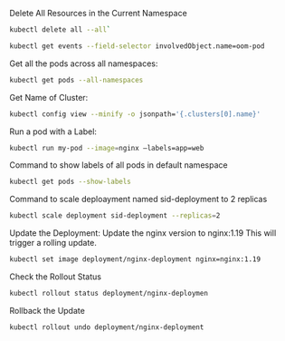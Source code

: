 Delete All Resources in the Current Namespace
```bash 
kubectl delete all --all`
```

```bash 
kubectl get events --field-selector involvedObject.name=oom-pod
```

Get all the pods across all namespaces:
```bash 
kubectl get pods --all-namespaces
```

Get Name of Cluster:
```bash 
kubectl config view --minify -o jsonpath='{.clusters[0].name}'
```

Run a pod with a Label:
```bash
kubectl run my-pod --image=nginx –labels=app=web
```

Command to show labels of all pods in default namespace
```bash
kubectl get pods --show-labels
```

Command to scale deploayment named sid-deployment to 2 replicas
```bash
kubectl scale deployment sid-deployment --replicas=2
```

Update the Deployment: Update the nginx version to nginx:1.19 This will trigger a rolling update.
```bash
kubectl set image deployment/nginx-deployment nginx=nginx:1.19
```

Check the Rollout Status
```bash
kubectl rollout status deployment/nginx-deploymen
```

Rollback the Update
```bash
kubectl rollout undo deployment/nginx-deployment
```
